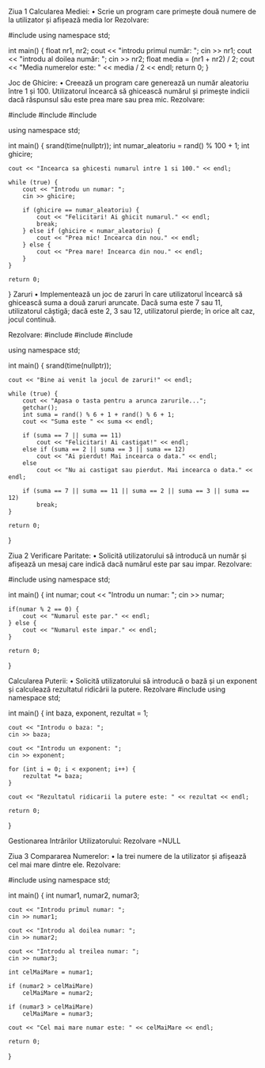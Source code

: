 Ziua 1
Calcularea Mediei:
•	Scrie un program care primește două numere de la utilizator și afișează media lor
Rezolvare:

#include <iostream>
using namespace std;

int main() {
    float nr1, nr2;
    cout << "introdu primul număr: ";
    cin >> nr1;
    cout << "introdu al doilea număr: ";
    cin >> nr2;
    float media = (nr1 + nr2) / 2;
    cout << "Media numerelor este: " << media / 2 << endl;
    return 0;
}


Joc de Ghicire:
•	Creează un program care generează un număr aleatoriu între 1 și 100. Utilizatorul încearcă să ghicească numărul și primește indicii dacă răspunsul său este prea mare sau prea mic.
Rezolvare:

#include <iostream>
#include <cstdlib>
#include <ctime>

using namespace std;

int main() {
    srand(time(nullptr));
    int numar_aleatoriu = rand() % 100 + 1;
    int ghicire;

    cout << "Incearca sa ghicesti numarul intre 1 si 100." << endl;

    while (true) {
        cout << "Introdu un numar: ";
        cin >> ghicire;

        if (ghicire == numar_aleatoriu) {
            cout << "Felicitari! Ai ghicit numarul." << endl;
            break;
        } else if (ghicire < numar_aleatoriu) {
            cout << "Prea mic! Incearca din nou." << endl;
        } else {
            cout << "Prea mare! Incearca din nou." << endl;
        }
    }

    return 0;
}
Zaruri
•	Implementează un joc de zaruri în care utilizatorul încearcă să ghicească suma a două zaruri aruncate. Dacă suma este 7 sau 11, utilizatorul câștigă; dacă este 2, 3 sau 12, utilizatorul pierde; în orice alt caz, jocul continuă.

Rezolvare:
#include <iostream>
#include <cstdlib>
#include <ctime>

using namespace std;

int main() {
    srand(time(nullptr));

    cout << "Bine ai venit la jocul de zaruri!" << endl;

    while (true) {
        cout << "Apasa o tasta pentru a arunca zarurile...";
        getchar();
        int suma = rand() % 6 + 1 + rand() % 6 + 1;
        cout << "Suma este " << suma << endl;

        if (suma == 7 || suma == 11)
            cout << "Felicitari! Ai castigat!" << endl;
        else if (suma == 2 || suma == 3 || suma == 12)
            cout << "Ai pierdut! Mai incearca o data." << endl;
        else
            cout << "Nu ai castigat sau pierdut. Mai incearca o data." << endl;

        if (suma == 7 || suma == 11 || suma == 2 || suma == 3 || suma == 12)
            break;
    }

    return 0;
}


Ziua 2
Verificare Paritate:
•	Solicită utilizatorului să introducă un număr și afișează un mesaj care indică dacă numărul este par sau impar.
Rezolvare:

#include <iostream>
using namespace std;

int main() {
    int numar;
    cout << "Introdu un numar: ";
    cin >> numar;

    if(numar % 2 == 0) {
        cout << "Numarul este par." << endl;
    } else {
        cout << "Numarul este impar." << endl;
    }

    return 0;
}
 

Calcularea Puterii:
•	Solicită utilizatorului să introducă o bază și un exponent și calculează rezultatul ridicării la putere.
Rezolvare
#include <iostream>
using namespace std;

int main() {
    int baza, exponent, rezultat = 1;

    cout << "Introdu o baza: ";
    cin >> baza;

    cout << "Introdu un exponent: ";
    cin >> exponent;

    for (int i = 0; i < exponent; i++) {
        rezultat *= baza;
    }

    cout << "Rezultatul ridicarii la putere este: " << rezultat << endl;

    return 0;
}
 
Gestionarea Intrărilor Utilizatorului:
Rezolvare =NULL

Ziua 3
Compararea Numerelor:
•	Ia trei numere de la utilizator și afișează cel mai mare dintre ele.
Rezolvare:

#include <iostream>
using namespace std;

int main() {
    int numar1, numar2, numar3;

    cout << "Introdu primul numar: ";
    cin >> numar1;

    cout << "Introdu al doilea numar: ";
    cin >> numar2;

    cout << "Introdu al treilea numar: ";
    cin >> numar3;

    int celMaiMare = numar1;

    if (numar2 > celMaiMare)
        celMaiMare = numar2;

    if (numar3 > celMaiMare)
        celMaiMare = numar3;

    cout << "Cel mai mare numar este: " << celMaiMare << endl;

    return 0;
}
 
